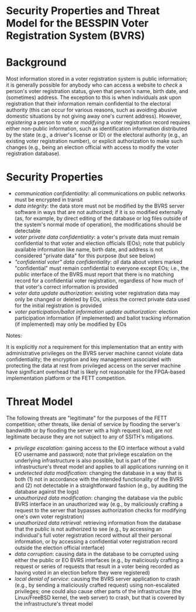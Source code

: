 Security Properties and Threat Model for the BESSPIN Voter Registration System (BVRS)
===

Background
==

Most information stored in a voter registration system is public information; it is generally possible for anybody who can access a website to _check_ a person's voter registration status, given that person's name, birth date, and (sometimes) address. The exception to this is when individuals ask upon registration that their information remain confidential to the electoral authority (this can occur for various reasons, such as avoiding abusive domestic situations by not giving away one's current address). However, _registering_ a person to vote or _modifying_ a voter registration record requires either non-public information, such as identification information distributed by the state (e.g., a driver's license or ID) or the electoral authority (e.g., an existing voter registration number), or explicit authorization to make such changes (e.g., being an election official with access to modify the voter registration database). 

Security Properties
==

- _communication confidentiality_: all communications on public networks must be encrypted in transit
- _data integrity_: the data store must not be modified by the BVRS server software in ways that are not authorized; if it is so modified externally (as, for example, by direct editing of the database or log files outside of the system's normal mode of operation), the modifications should be detectable
- _voter private data confidentiality_: a voter's private data must remain confidential to that voter and election officials (EOs); note that publicly available information like name, birth date, and address is not considered "private data" for this purpose (but see below)
- _"confidential voter" data confidentiality_: _all_ data about voters marked "confidential" must remain confidential to everyone except EOs; i.e., the public interface of the BVRS must report that there is no matching record for a confidential voter registration, regardless of how much of that voter's correct information is provided
- _voter data update authorization_: existing voter registration data may only be changed or deleted by EOs, unless the correct private data used for the initial registration is provided
- _voter participation/ballot information update authorization_: election participation information (if implemented) and ballot tracking information (if implemented) may only be modified by EOs

Notes:

It is explicitly _not_ a requirement for this implementation that an entity with administrative privileges on the BVRS server machine cannot violate data confidentiality; the encryption and key management associated with protecting the data at rest from privileged access on the server machine have significant overhead that is likely not reasonable for the FPGA-based implementation platform or the FETT competition. 

Threat Model
==

The following threats are "legitimate" for the purposes of the FETT competition; other threats, like denial of service by flooding the server's bandwidth or by flooding the server with a high request load, are _not_ legitimate because they are not subject to any of SSITH's mitigations.

- _privilege escalation_: gaining access to the EO interface without a valid EO username and password; note that privilege escalation on the underlying infrastructure is also possible, but is part of the infrastructure's threat model and applies to all applications running on it
- _undetected data modification_: changing the database in a way that is both (1) not in accordance with the intended functionality of the BVRS and (2) not detectable in a straightforward fashion (e.g., by auditing the database against the logs)
- _unauthorized data modification_: changing the database via the public BVRS interface in an unauthorized way (e.g., by maliciously crafting a request to the server that bypasses authorization checks for modifying one's own voter registration)
- _unauthorized data retrieval_: retrieving information from the database that the public is not authorized to see (e.g., by accessing an individual's full voter registration record without all their personal information, or by accessing a confidential voter registration record outside the election official interface)
- _data corruption_: causing data in the database to be corrupted using either the public or EO BVRS interfaces (e.g., by maliciously crafting a request or series of requests that result in a voter being recorded as having voted in an election before they were registered)
- _local denial of service_: causing the BVRS server application to crash (e.g., by sending a maliciously crafted request) using non-escalated privileges; one could also cause other parts of the infrastructure (the Linux/FreeBSD kernel, the web server) to crash, but that is covered by the infrastructure's threat model
